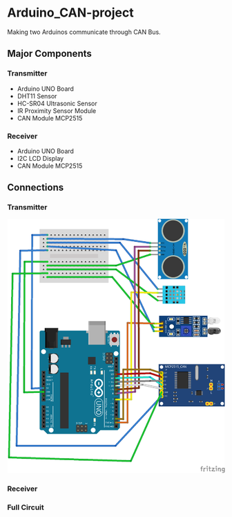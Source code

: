 # Arduino_CAN-project
Making two Arduinos communicate through CAN Bus.
## Major Components 
### Transmitter
- Arduino UNO Board
- DHT11 Sensor
- HC-SR04 Ultrasonic Sensor
- IR Proximity Sensor Module
- CAN Module MCP2515
### Receiver
- Arduino UNO Board
- I2C LCD Display
- CAN Module MCP2515
## Connections
### Transmitter
![image](https://github.com/Omisha3301/Arduino_CAN-project/blob/main/CAN_img/CAN_transmitter_dia_a.png?raw=true)
### Receiver
### Full Circuit

